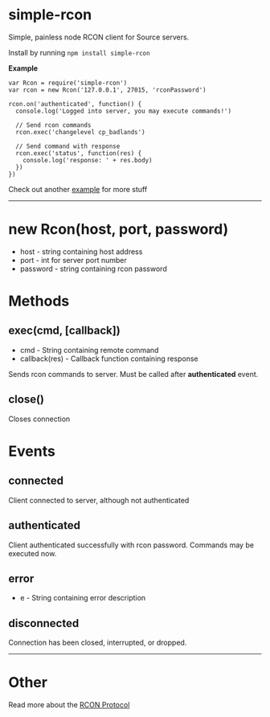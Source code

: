simple-rcon
===========

Simple, painless node RCON client for Source servers.

Install by running `npm install simple-rcon`

**Example**
```
var Rcon = require('simple-rcon')
var rcon = new Rcon('127.0.0.1', 27015, 'rconPassword')

rcon.on('authenticated', function() {
  console.log('Logged into server, you may execute commands!')
  
  // Send rcon commands
  rcon.exec('changelevel cp_badlands')
  
  // Send command with response
  rcon.exec('status', function(res) {
    console.log('response: ' + res.body)
  })
})
```
Check out another [example](example.js) for more stuff

----

new Rcon(host, port, password)
=========
* host - string containing host address
* port - int for server port number
* password - string containing rcon password


Methods
=======

exec(cmd, [callback])
-----
* cmd - String containing remote command
* callback(res) - Callback function containing response

Sends rcon commands to server. Must be called after **authenticated** event.

close()
-------
Closes connection

Events
======

connected
---------
Client connected to server, although not authenticated

authenticated
-----------
Client authenticated successfully with rcon password. Commands may be executed now.

error
-----
* e - String containing error description

disconnected
------
Connection has been closed, interrupted, or dropped.

----


Other
=====
Read more about the [RCON Protocol](https://developer.valvesoftware.com/wiki/Source_RCON_Protocol)
